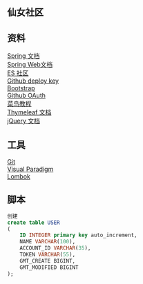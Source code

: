 ## 仙女社区

## 资料
[Spring 文档](https://spring.io/guides)  
[Spring Web文档](https://spring.io/guides/gs/serving-web-content)   
[ES 社区](https://elasticsearch.cn/explore)  
[Github deploy key](https://developer.github.com/v3/guides/managing-deploy-keys/#deploy-keys)  
[Bootstrap](https://v3.bootcss.com/getting-started)  
[Github OAuth](https://developer.github.com/apps/building-oauth-apps/creating-an-oauth-app/)  
[菜鸟教程](https://www.runoob.com/mysql/mysql-insert-query.html)  
[Thymeleaf 文档](https://www.thymeleaf.org/doc/tutorials/3.0/usingthymeleaf.html)  
[jQuery 文档](https://code.jquery.com/jquery-3.4.1.js)  

## 工具
[Git](https://git-scm.com/download)  
[Visual Paradigm](https://www.visual-paradigm.com)  
[Lombok](https://projectlombok.org)  
 

## 脚本
```sql
创建
create table USER
(
	ID INTEGER primary key auto_increment,
	NAME VARCHAR(100),
	ACCOUNT_ID VARCHAR(35),
	TOKEN VARCHAR(55),
	GMT_CREATE BIGINT,
	GMT_MODIFIED BIGINT
);

```